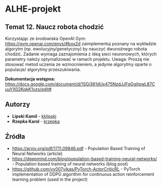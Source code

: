 # ALHE-projekt

## Temat 12. Naucz robota chodzić
Korzystając ze środowiska OpenAI Gym: https://gym.openai.com/envs/#box2d zaimplementuj poznany na wykładzie algorytm (np. ewolucyjny/genetyczny) by nauczyć dwunożnego robota chodzić. Zadanie wymaga zaznajomienia z ideą sieci neuronowych, których parametry należy optymalizować w ramach projektu. Uwaga: Proszę nie stosować metod uczenia ze wzmocnieniem, a jedynie algorytmy oparte o populacje/ algorytmy przeszukiwania.

**Dokumentacja wstępna:** https://docs.google.com/document/d/1SGi361dUx475NzdJJFqGgjtpwL87CuuYX02KqkK1vzs/edit# 

## Autorzy
- **Lipski Kamil** - [kklipski](https://github.com/kklipski)
- **Rzepka Karol** - [krzepka](https://github.com/krzepka)

## Źródła
- https://arxiv.org/pdf/1711.09846.pdf - Population Based Training of Neural Networks (article)
- https://deepmind.com/blog/population-based-training-neural-networks/ - Population based training of neural networks (blog post)
- https://github.com/vy007vikas/PyTorch-ActorCriticRL - PyTorch implementation of DDPG algorithm for continuous action reinforcement learning problem (used in the project)
